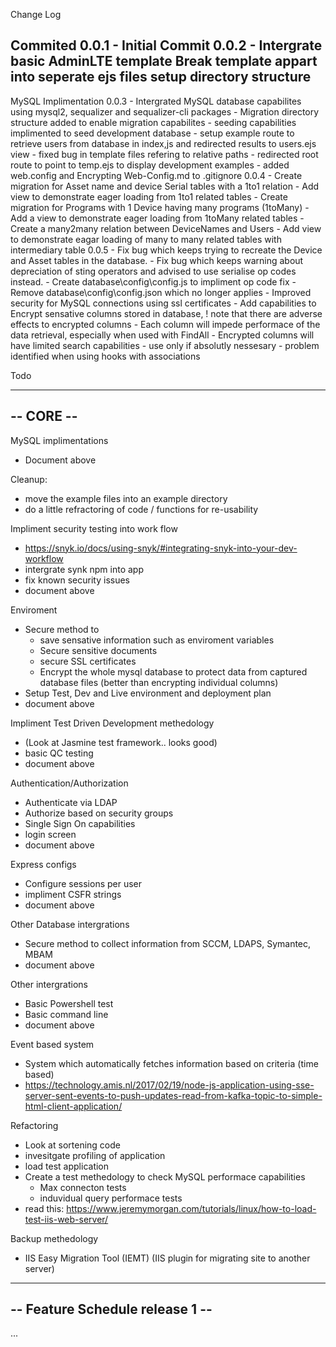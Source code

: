 Change Log

Commited
0.0.1 	- Initial Commit
0.0.2 	- Intergrate basic AdminLTE template
			Break template appart into seperate ejs files
			setup directory structure
---------------------------------------------------------------------------------------------------------			
MySQL Implimentation
0.0.3 	- Intergrated MySQL database capabilites using mysql2, sequalizer and sequalizer-cli packages
		- Migration directory structure added to enable migration capabilites
		- seeding capabilities implimented to seed development database
		- setup example route to retrieve users from database in index,js and redirected results to users.ejs view
		- fixed bug in template files refering to relative paths
		- redirected root route to point to temp.ejs to display development examples
		- added web.config and Encrypting Web-Config.md to .gitignore
0.0.4 	- Create migration for Asset name and device Serial tables with a 1to1 relation
		- Add view to demonstrate eager loading from 1to1 related tables
		- Create migration for Programs with 1 Device having many programs (1toMany)
		- Add a view to demonstrate eager loading from 1toMany related tables
		- Create a many2many relation between DeviceNames and Users
		- Add view to demonstrate eagar loading of many to many related tables with intermediary table
0.0.5	- Fix bug which keeps trying to recreate the Device and Asset tables in the database.
		- Fix bug which keeps warning about depreciation of sting operators and advised to use serialise op codes instead.
			- Create database\config\config.js to impliment op code fix
			- Remove database\config\config.json which no longer applies
		- Improved security for MySQL connections using ssl certificates
		- Add capabilities to Encrypt sensative columns stored in database, 
		 	! note that there are adverse effects to encrypted columns
		 	- Each column will impede performace of the data retrieval, especially when used with FindAll
		 	- Encrypted columns will have limited search capabilities
			- use only if absolutly nessesary
		- problem identified when using hooks with associations 

Todo

----------
-- CORE --
----------

MySQL implimentations
 - Document above

Cleanup:
 - move the example files into an example directory
 - do a little refractoring of code / functions for re-usability

Impliment security testing into work flow
 - https://snyk.io/docs/using-snyk/#integrating-snyk-into-your-dev-workflow
 - intergrate synk npm into app
 - fix known security issues
 - document above

Enviroment 
 - Secure method to 
	- save sensative information such as enviroment variables
	- Secure sensitive documents
	- secure SSL certificates
	- Encrypt the whole mysql database to protect data from captured database files (better than encrypting individual columns)
 - Setup Test, Dev and Live environment and deployment plan
 - document above

Impliment Test Driven Development methedology
 - (Look at Jasmine test framework.. looks good)
 - basic QC testing
 - document above

Authentication/Authorization
 - Authenticate via LDAP
 - Authorize based on security groups
 - Single Sign On capabilities
 - login screen
 - document above

Express configs
 - Configure sessions per user
 - impliment CSFR strings
 - document above

Other Database intergrations
 - Secure method to collect information from SCCM, LDAPS, Symantec, MBAM
 - document above

Other intergrations
 - Basic Powershell test
 - Basic command line
 - document above

Event based system
 - System which automatically fetches information based on criteria (time based)
 - https://technology.amis.nl/2017/02/19/node-js-application-using-sse-server-sent-events-to-push-updates-read-from-kafka-topic-to-simple-html-client-application/

Refactoring
 - Look at sortening code
 - invesitgate profiling of application
 - load test application
 - Create a test methedology to check MySQL performace capabilities
 	- Max connecton tests
 	- induvidual query performace tests
 - read this: https://www.jeremymorgan.com/tutorials/linux/how-to-load-test-iis-web-server/

Backup methedology
 - IIS Easy Migration Tool (IEMT) (IIS plugin for migrating site to another server)
--------------------------------
-- Feature Schedule release 1 --
--------------------------------
...


